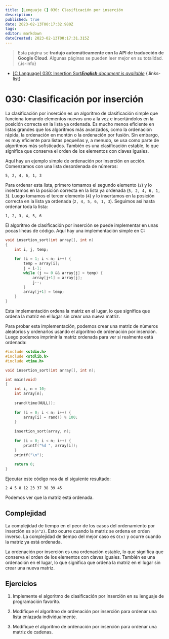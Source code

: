 ```yaml
---
title: [Lenguaje C] 030: Clasificación por inserción
description: 
published: true
date: 2023-02-13T00:17:32.980Z
tags: 
editor: markdown
dateCreated: 2023-02-13T00:17:31.315Z
---
```


> Esta página se **tradujo automáticamente con la API de traducción de Google Cloud**.
Algunas páginas se pueden leer mejor en su totalidad.{.is-info}



- [[C Language] 030: Insertion Sort***English** document is available*](/en/Knowledge-base/Algorithm/c-language-030-insertion-sort)
{.links-list}


# 030: Clasificación por inserción

La clasificación por inserción es un algoritmo de clasificación simple que funciona tomando elementos nuevos uno a la vez e insertándolos en la posición correcta en la lista ya ordenada. Es mucho menos eficiente en listas grandes que los algoritmos más avanzados, como la ordenación rápida, la ordenación en montón o la ordenación por fusión. Sin embargo, es muy eficiente para listas pequeñas y, a menudo, se usa como parte de algoritmos más sofisticados. También es una clasificación estable, lo que significa que conserva el orden de los elementos con claves iguales.

Aquí hay un ejemplo simple de ordenación por inserción en acción. Comenzamos con una lista desordenada de números:

```
5, 2, 4, 6, 1, 3
```

Para ordenar esta lista, primero tomamos el segundo elemento (`2`) y lo insertamos en la posición correcta en la lista ya ordenada (`5, 2, 4, 6, 1, 3`). Luego tomamos el tercer elemento (`4`) y lo insertamos en la posición correcta en la lista ya ordenada (`2, 4, 5, 6, 1, 3`). Seguimos así hasta ordenar toda la lista:

```
1, 2, 3, 4, 5, 6
```

El algoritmo de clasificación por inserción se puede implementar en unas pocas líneas de código. Aquí hay una implementación simple en C:

```C
void insertion_sort(int array[], int n)
{
    int i, j, temp;
    
    for (i = 1; i < n; i++) {
        temp = array[i];
        j = i-1;
        while (j >= 0 && array[j] > temp) {
            array[j+1] = array[j];
            j--;
        }
        array[j+1] = temp;
    }
}
```

Esta implementación ordena la matriz en el lugar, lo que significa que ordena la matriz en el lugar sin crear una nueva matriz.

Para probar esta implementación, podemos crear una matriz de números aleatorios y ordenarlos usando el algoritmo de ordenación por inserción. Luego podemos imprimir la matriz ordenada para ver si realmente está ordenada:

```C
#include <stdio.h>
#include <stdlib.h>
#include <time.h>

void insertion_sort(int array[], int n);

int main(void)
{
    int i, n = 10;
    int array[n];
    
    srand(time(NULL));
    
    for (i = 0; i < n; i++) {
        array[i] = rand() % 100;
    }
    
    insertion_sort(array, n);
    
    for (i = 0; i < n; i++) {
        printf("%d ", array[i]);
    }
    printf("\n");
    
    return 0;
}
```

Ejecutar este código nos da el siguiente resultado:

```
2 4 5 8 12 23 37 38 39 45 
```

Podemos ver que la matriz está ordenada.

## Complejidad

La complejidad de tiempo en el peor de los casos del ordenamiento por inserción es `O(n^2)`. Esto ocurre cuando la matriz se ordena en orden inverso. La complejidad de tiempo del mejor caso es `O(n)` y ocurre cuando la matriz ya está ordenada.

La ordenación por inserción es una ordenación estable, lo que significa que conserva el orden de los elementos con claves iguales. También es una ordenación en el lugar, lo que significa que ordena la matriz en el lugar sin crear una nueva matriz.

## Ejercicios

1. Implemente el algoritmo de clasificación por inserción en su lenguaje de programación favorito.

2. Modifique el algoritmo de ordenación por inserción para ordenar una lista enlazada individualmente.

3. Modifique el algoritmo de ordenación por inserción para ordenar una matriz de cadenas.